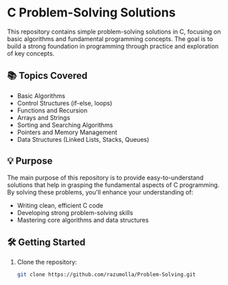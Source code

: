 # C Problem-Solving Solutions

This repository contains simple problem-solving solutions in C, focusing on basic algorithms and fundamental programming concepts. The goal is to build a strong foundation in programming through practice and exploration of key concepts.

## 📚 Topics Covered

- Basic Algorithms
- Control Structures (if-else, loops)
- Functions and Recursion
- Arrays and Strings
- Sorting and Searching Algorithms
- Pointers and Memory Management
- Data Structures (Linked Lists, Stacks, Queues)

## 💡 Purpose

The main purpose of this repository is to provide easy-to-understand solutions that help in grasping the fundamental aspects of C programming. By solving these problems, you'll enhance your understanding of:

- Writing clean, efficient C code
- Developing strong problem-solving skills
- Mastering core algorithms and data structures

## 🛠️ Getting Started

1. Clone the repository:
   ```bash
   git clone https://github.com/razumolla/Problem-Solving.git



